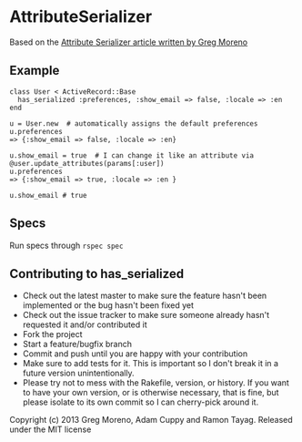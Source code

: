 # AttributeSerializer

Based on the [Attribute Serializer article written by Greg Moreno](http://gregmoreno.ca/preventing-model-explosion-via-rails-serialization/)

## Example

    class User < ActiveRecord::Base
      has_serialized :preferences, :show_email => false, :locale => :en
    end

    u = User.new  # automatically assigns the default preferences
    u.preferences
    => {:show_email => false, :locale => :en}

    u.show_email = true  # I can change it like an attribute via @user.update_attributes(params[:user])
    u.preferences
    => {:show_email => true, :locale => :en }

    u.show_email # true

## Specs

Run specs through `rspec spec`

## Contributing to has\_serialized

- Check out the latest master to make sure the feature hasn't been implemented or the bug hasn't been fixed yet
- Check out the issue tracker to make sure someone already hasn't requested it and/or contributed it
- Fork the project
- Start a feature/bugfix branch
- Commit and push until you are happy with your contribution
- Make sure to add tests for it. This is important so I don't break it in a future version unintentionally.
- Please try not to mess with the Rakefile, version, or history. If you want to have your own version, or is otherwise necessary, that is fine, but please isolate to its own commit so I can cherry-pick around it.

Copyright (c) 2013 Greg Moreno, Adam Cuppy and Ramon Tayag. Released under the MIT license
